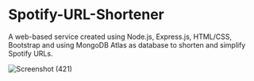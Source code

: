 # Spotify-URL-Shortener
A web-based service created using Node.js, Express.js, HTML/CSS, Bootstrap and using MongoDB Atlas as database to shorten and simplify Spotify URLs.

![Screenshot (421)](https://github.com/mad18-lab/Spotify-URL-Shortener/assets/80634128/88dedc83-c2ae-4904-8928-3a7674f219c8)

